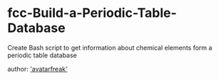 # fcc-Build-a-Periodic-Table-Database
Create Bash script to get information about chemical elements form a periodic table database

author: ['avatarfreak'](https://github.com/avatarfreak)
